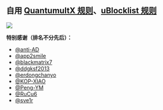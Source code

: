 ## 自用 [QuantumultX 规则](https://raw.githubusercontent.com/Vikingama/plugins/main/index.conf)、[uBlocklist 规则](https://raw.githubusercontent.com/Vikingama/plugins/main/filter/ini/ublocklist_pattern.ini)

![](https://profile-counter.glitch.me/Vikingama-plugins/count.svg)

**特别感谢（排名不分先后）：**

- [@anti-AD](https://github.com/privacy-protection-tools/anti-AD)
- [@app2smile](https://github.com/app2smile/rules)
- [@blackmatrix7](https://github.com/blackmatrix7/ios_rule_script)
- [@ddgksf2013](https://github.com/ddgksf2013/ddgksf2013)
- [@erdongchanyo](https://github.com/erdongchanyo/Rules)
- [@KOP-XIAO](https://github.com/KOP-XIAO/QuantumultX)
- [@Peng-YM](https://github.com/Peng-YM/QuanX)
- [@RuCu6](https://github.com/RuCu6/QuanX)
- [@sve1r](https://github.com/sve1r/Rules-For-Quantumult-X)
